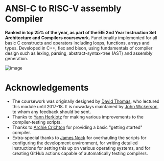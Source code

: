 # ANSI-C to RISC-V assembly Compiler
**Ranked in top 25% of the year, as part of the EIE 2nd Year Instruction Set Architecture and Compilers coursework.**
Functionality implemented for all basic C constructs and operators including loops, functions, arrays and types.
Developed in C++, flex and bison, using fundamentals of compiler design such as lexing, parsing, abstract-syntax-tree (AST) and assembly generation.

![image](https://github.com/bhavyaEE/RegExpertise_Compiler/assets/107200668/d6e0be9e-038f-4a13-8466-76ad524d798e)


Acknowledgements
================

* The coursework was originally designed by [David Thomas](https://www.southampton.ac.uk/people/5z9bmb/professor-david-thomas), who lectured this module until 2017-18. It is nowadays maintained by [John Wickerson](https://johnwickerson.github.io/), to whom any feedback should be sent.
* Thanks to [Yann Herklotz](https://yannherklotz.com/) for making various improvements to the compiler-testing scripts.
* Thanks to [Archie Crichton](https://www.doc.ic.ac.uk/~ac11018/) for providing a basic "getting started" compiler.
* Extra-special thanks to [James Nock](https://www.linkedin.com/in/jpnock) for overhauling the scripts for configuring the development environment, for writing detailed instructions for setting this up on various operating systems, and for creating GitHub actions capable of automatically testing compilers.
